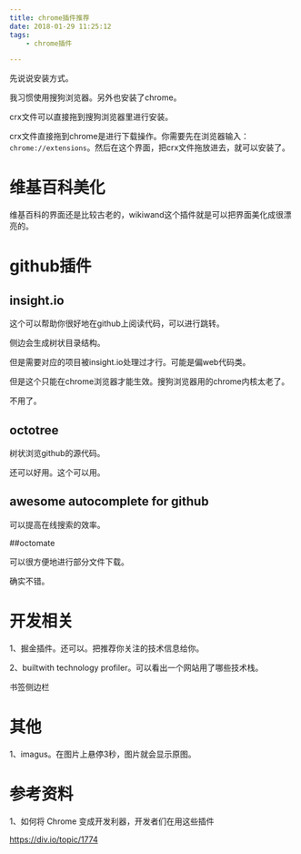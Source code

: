 ```yaml
---
title: chrome插件推荐
date: 2018-01-29 11:25:12
tags:
	- chrome插件

---
```




先说说安装方式。

我习惯使用搜狗浏览器。另外也安装了chrome。

crx文件可以直接拖到搜狗浏览器里进行安装。

crx文件直接拖到chrome是进行下载操作。你需要先在浏览器输入：`chrome://extensions`。然后在这个界面，把crx文件拖放进去，就可以安装了。



# 维基百科美化

维基百科的界面还是比较古老的，wikiwand这个插件就是可以把界面美化成很漂亮的。

# github插件 

## insight.io

这个可以帮助你很好地在github上阅读代码，可以进行跳转。

侧边会生成树状目录结构。

但是需要对应的项目被insight.io处理过才行。可能是偏web代码类。

但是这个只能在chrome浏览器才能生效。搜狗浏览器用的chrome内核太老了。

不用了。

## octotree

树状浏览github的源代码。

还可以好用。这个可以用。



## awesome autocomplete for github

可以提高在线搜索的效率。

##octomate

可以很方便地进行部分文件下载。

确实不错。



# 开发相关

1、掘金插件。还可以。把推荐你关注的技术信息给你。

2、builtwith technology profiler。可以看出一个网站用了哪些技术栈。



书签侧边栏



# 其他

1、imagus。在图片上悬停3秒，图片就会显示原图。





# 参考资料

1、如何将 Chrome 变成开发利器，开发者们在用这些插件

https://div.io/topic/1774